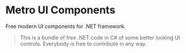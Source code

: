 # Metro UI Components
Free modern UI components for .NET framework.

> This is a bundle of free .NET code in C# of some better looking UI controls. Everybody is free to contribute in any way. 
